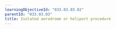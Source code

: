 ```yaml
---
learningObjectiveId: "033.03.03.02"
parentId: "033.03.03"
title: Isolated aerodrome or heliport procedure
---
```

